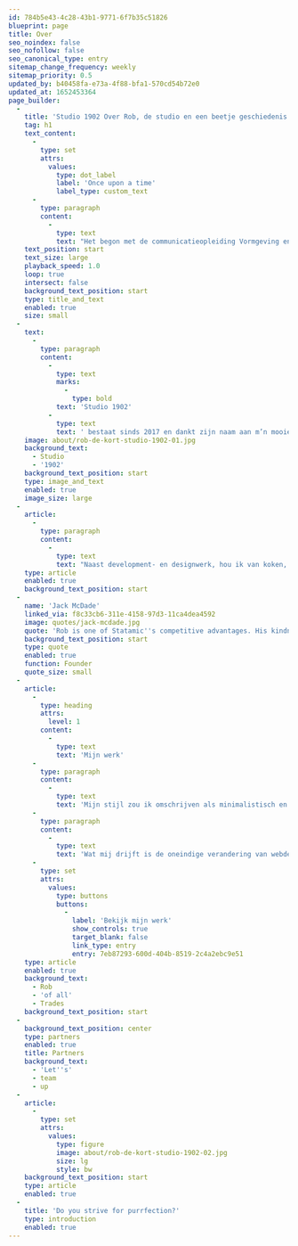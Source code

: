 ```yaml
---
id: 784b5e43-4c28-43b1-9771-6f7b35c51826
blueprint: page
title: Over
seo_noindex: false
seo_nofollow: false
seo_canonical_type: entry
sitemap_change_frequency: weekly
sitemap_priority: 0.5
updated_by: b40458fa-e73a-4f88-bfa1-570cd54b72e0
updated_at: 1652453364
page_builder:
  -
    title: 'Studio 1902 Over Rob, de studio en een beetje geschiedenis'
    tag: h1
    text_content:
      -
        type: set
        attrs:
          values:
            type: dot_label
            label: 'Once upon a time'
            label_type: custom_text
      -
        type: paragraph
        content:
          -
            type: text
            text: "Het begon met de communicatieopleiding Vormgeving en Multimedia en stond daarna jarenlang zelf voor de klas op de opleiding Kunst en Multimedia van het Noorderpoortcollege in Groningen. Daarnaast begon ik vroeg met grafisch ontwerp en was tien jaar mede-eigenaar van een webbureau.\_"
    text_position: start
    text_size: large
    playback_speed: 1.0
    loop: true
    intersect: false
    background_text_position: start
    type: title_and_text
    enabled: true
    size: small
  -
    text:
      -
        type: paragraph
        content:
          -
            type: text
            marks:
              -
                type: bold
            text: 'Studio 1902'
          -
            type: text
            text: ' bestaat sinds 2017 en dankt zijn naam aan m’n mooie huis in Baflo, waar Anno 1902 op de gevel prijkt. Ik werk thuis, wat betekent dat je dikwijls een kat, kind of mijn vrouw door het beeld ziet lopen als we videovergaderen. Juist de afwisseling met het zelfstandig en samen werken aan mooie projecten, maakt dat ik hou van wat ik doe.'
    image: about/rob-de-kort-studio-1902-01.jpg
    background_text:
      - Studio
      - '1902'
    background_text_position: start
    type: image_and_text
    enabled: true
    image_size: large
  -
    article:
      -
        type: paragraph
        content:
          -
            type: text
            text: "Naast development- en designwerk, hou ik van koken, muziek, theater en gamen. Verder heb ik een voorliefde voor alles wat een stekker heeft. Verder ben ik\_sowieso een kattenmens, vader van twee en blij met de mogelijkheid een vuurtje te stoken in mijn tuin, maar ook te kunnen besluiten een verre reis te maken."
    type: article
    enabled: true
    background_text_position: start
  -
    name: 'Jack McDade'
    linked_via: f8c33cb6-311e-4158-97d3-11ca4dea4592
    image: quotes/jack-mcdade.jpg
    quote: 'Rob is one of Statamic''s competitive advantages. His kindness, code, and critical thinking makes the community a better place.'
    background_text_position: start
    type: quote
    enabled: true
    function: Founder
    quote_size: small
  -
    article:
      -
        type: heading
        attrs:
          level: 1
        content:
          -
            type: text
            text: 'Mijn werk'
      -
        type: paragraph
        content:
          -
            type: text
            text: 'Mijn stijl zou ik omschrijven als minimalistisch en modern. Mijn websites sluiten altijd aan bij de boodschap van de klant, met oog voor mooi ontwerp. En waar ik voor sta is gebruiksvriendelijkheid: het bijhouden en vullen van een website zou niet moeilijker moeten zijn dan het schrijven van een Word-document. Ook vind ik privacy en toegankelijkheid een belangrijk onderdeel van m’n werk.'
      -
        type: paragraph
        content:
          -
            type: text
            text: 'Wat mij drijft is de oneindige verandering van webdevelopment. Ik leer zonder te overdrijven iedere dag bij, blijf verbeteren en bijschaven. Mijn werkwijze typeer ik als persoonlijk, eerlijk en liefdevol. Dit zoek ik dan ook in de mensen met wie ik samenwerk. Pas dan kom je tot echt goede resultaten.'
      -
        type: set
        attrs:
          values:
            type: buttons
            buttons:
              -
                label: 'Bekijk mijn werk'
                show_controls: true
                target_blank: false
                link_type: entry
                entry: 7eb87293-600d-404b-8519-2c4a2ebc9e51
    type: article
    enabled: true
    background_text:
      - Rob
      - 'of all'
      - Trades
    background_text_position: start
  -
    background_text_position: center
    type: partners
    enabled: true
    title: Partners
    background_text:
      - 'Let''s'
      - team
      - up
  -
    article:
      -
        type: set
        attrs:
          values:
            type: figure
            image: about/rob-de-kort-studio-1902-02.jpg
            size: lg
            style: bw
    background_text_position: start
    type: article
    enabled: true
  -
    title: 'Do you strive for purrfection?'
    type: introduction
    enabled: true
---
```

